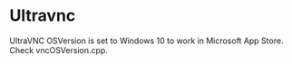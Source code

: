 # Ultravnc
UltraVNC
OSVersion is set to Windows 10 to work in Microsoft App Store. Check vncOSVersion.cpp.
